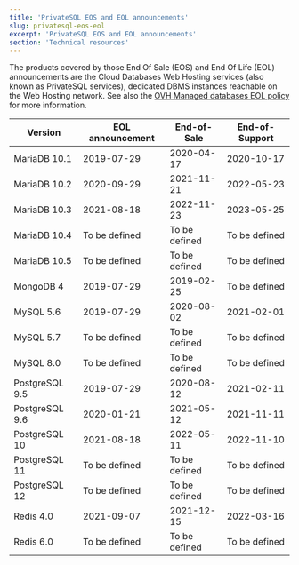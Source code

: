 ```yaml
---
title: 'PrivateSQL EOS and EOL announcements'
slug: privatesql-eos-eol
excerpt: 'PrivateSQL EOS and EOL announcements'
section: 'Technical resources'
---
```


The products covered by those End Of Sale (EOS) and End Of Life (EOL) announcements are the Cloud Databases Web Hosting services (also known as PrivateSQL services), dedicated DBMS instances reachable on the Web Hosting network. See also the [OVH Managed databases EOL policy](../eol-policy/guide.en-gb.md) for more information.

|Version|EOL announcement|End-of-Sale|End-of-Support|
|---|---|---|---|
|MariaDB 10.1|2019-07-29|2020-04-17|2020-10-17|
|MariaDB 10.2|2020-09-29|2021-11-21|2022-05-23|
|MariaDB 10.3|2021-08-18|2022-11-23|2023-05-25|
|MariaDB 10.4|To be defined|To be defined|To be defined|
|MariaDB 10.5|To be defined|To be defined|To be defined|
|MongoDB 4|2019-07-29|2019-02-25|To be defined|
|MySQL 5.6|2019-07-29|2020-08-02|2021-02-01|
|MySQL 5.7|To be defined|To be defined|To be defined|
|MySQL 8.0|To be defined|To be defined|To be defined|
|PostgreSQL 9.5|2019-07-29|2020-08-12|2021-02-11|
|PostgreSQL 9.6|2020-01-21|2021-05-12|2021-11-11|
|PostgreSQL 10|2021-08-18|2022-05-11|2022-11-10|
|PostgreSQL 11|To be defined|To be defined|To be defined|
|PostgreSQL 12|To be defined|To be defined|To be defined|
|Redis 4.0|2021-09-07|2021-12-15|2022-03-16|
|Redis 6.0|To be defined|To be defined|To be defined|
